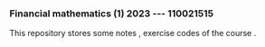 ### Financial mathematics (1) 2023 --- 110021515

This repository stores some notes , exercise codes of the course .

